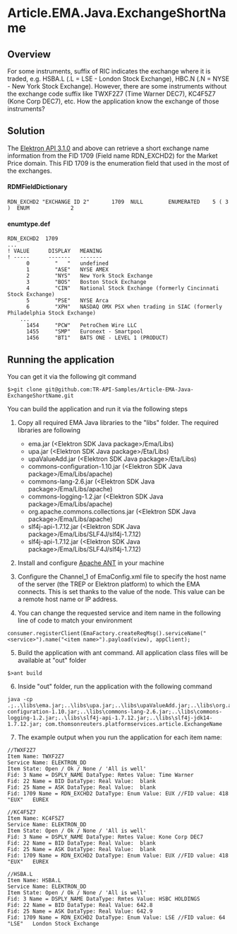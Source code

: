 # Article.EMA.Java.ExchangeShortName
## Overview
For some instruments, suffix of RIC indicates the exchange where it is traded, e.g. HSBA.L (.L = LSE - London Stock Exchange), HBC.N (.N = NYSE - New York Stock Exchange). However, there are some instruments without the exchange code suffix like TWXF2Z7 (Time Warner DEC7), KC4F5Z7 (Kone Corp DEC7), etc. How the application know the exchange of those instruments?

## Solution
The [Elektron API 3.1.0](https://developers.thomsonreuters.com/elektron/elektron-sdk-java) and above can retrieve a short exchange name information from the FID 1709 (Field name RDN_EXCHD2) for the Market Price domain. This FID 1709 is the enumeration field that used in the most of the exchanges.

#### RDMFieldDictionary
```
RDN_EXCHD2 "EXCHANGE ID 2"       1709  NULL        ENUMERATED    5 ( 3 )  ENUM             2
```

#### enumtype.def
```
RDN_EXCHD2  1709
...
! VALUE      DISPLAY   MEANING
! -----      -------   -------
      0        "   "   undefined
      1        "ASE"   NYSE AMEX
      2        "NYS"   New York Stock Exchange
      3        "BOS"   Boston Stock Exchange
      4        "CIN"   National Stock Exchange (formerly Cincinnati Stock Exchange)
      5        "PSE"   NYSE Arca
      6        "XPH"   NASDAQ OMX PSX when trading in SIAC (formerly Philadelphia Stock Exchange)
	...
      1454     "PCW"   PetroChem Wire LLC
      1455     "SMP"   Euronext - Smartpool
      1456     "BT1"   BATS ONE - LEVEL 1 (PRODUCT)
```
## Running the application
You can get it via the following git command
```
$>git clone git@github.com:TR-API-Samples/Article-EMA-Java-ExchangeShortName.git
```
You can build the application and run it via the following steps

1. Copy all required EMA Java libraries to the "libs" folder. The required libraries are following
      - ema.jar (&lt;Elektron SDK Java package&gt;/Ema/Libs)
      - upa.jar (&lt;Elektron SDK Java package&gt;/Eta/Libs)
      - upaValueAdd.jar (&lt;Elektron SDK Java package&gt;/Eta/Libs)
      - commons-configuration-1.10.jar (&lt;Elektron SDK Java package&gt;/Ema/Libs/apache)
      - commons-lang-2.6.jar (&lt;Elektron SDK Java package&gt;/Ema/Libs/apache)
      - commons-logging-1.2.jar (&lt;Elektron SDK Java package&gt;/Ema/Libs/apache)
      - org.apache.commons.collections.jar (&lt;Elektron SDK Java package&gt;/Ema/Libs/apache)
      - slf4j-api-1.7.12.jar (&lt;Elektron SDK Java package&gt;/Ema/Libs/SLF4J/slf4j-1.7.12)
      - slf4j-api-1.7.12.jar (&lt;Elektron SDK Java package&gt;/Ema/Libs/SLF4J/slf4j-1.7.12)
2. Install and configure [Apache ANT](http://ant.apache.org/) in your machine

3. Configure the Channel_1 of EmaConfig.xml file to specify the host name of the server (the TREP or Elektron platform) to which the EMA connects. This is set thanks to the value of the <ChannelGroup><ChannelList><Channel><Host> node. This value can be a remote host name or IP address.

4. You can change the requested service and item name in the following line of code to match your environment
```
consumer.registerClient(EmaFactory.createReqMsg().serviceName("<service>").name("<item name>").payload(view), appClient);
```

5. Build the application with ant command. All application class files will be available at "out" folder
```
$>ant build
```

6. Inside "out" folder, run the application with the following command
```
java -cp .;..\libs\ema.jar;..\libs\upa.jar;..\libs\upaValueAdd.jar;..\libs\org.apache.commons.collections.jar;..\libs\commons-configuration-1.10.jar;..\libs\commons-lang-2.6.jar;..\libs\commons-logging-1.2.jar;..\libs\slf4j-api-1.7.12.jar;..\libs\slf4j-jdk14-1.7.12.jar; com.thomsonreuters.platformservices.article.ExchangeName
```

7. The example output when you run the application for each item name:
```
//TWXF2Z7
Item Name: TWXF2Z7
Service Name: ELEKTRON_DD
Item State: Open / Ok / None / 'All is well'
Fid: 3 Name = DSPLY_NAME DataType: Rmtes Value: Time Warner
Fid: 22 Name = BID DataType: Real Value:  blank
Fid: 25 Name = ASK DataType: Real Value:  blank
Fid: 1709 Name = RDN_EXCHD2 DataType: Enum Value: EUX //FID value: 418        "EUX"   EUREX

//KC4F5Z7
Item Name: KC4F5Z7
Service Name: ELEKTRON_DD
Item State: Open / Ok / None / 'All is well'
Fid: 3 Name = DSPLY_NAME DataType: Rmtes Value: Kone Corp DEC7
Fid: 22 Name = BID DataType: Real Value:  blank
Fid: 25 Name = ASK DataType: Real Value:  blank
Fid: 1709 Name = RDN_EXCHD2 DataType: Enum Value: EUX //FID value: 418        "EUX"   EUREX

//HSBA.L
Item Name: HSBA.L
Service Name: ELEKTRON_DD
Item State: Open / Ok / None / 'All is well'
Fid: 3 Name = DSPLY_NAME DataType: Rmtes Value: HSBC HOLDINGS
Fid: 22 Name = BID DataType: Real Value: 642.8
Fid: 25 Name = ASK DataType: Real Value: 642.9
Fid: 1709 Name = RDN_EXCHD2 DataType: Enum Value: LSE //FID value: 64        "LSE"   London Stock Exchange

```

